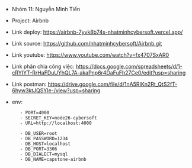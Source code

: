 - Nhóm 11: Nguyễn Minh Tiến 
- Project: Airbnb
- Link deploy: https://airbnb-7yvk8b74s-nhatminhcybersoft.vercel.app/
- Link source: https://github.com/nhatminhcybersoft/Airbnb.git
- Link youtube: https://www.youtube.com/watch?v=fx4707SxAR0
- Link phân chia công việc: https://docs.google.com/spreadsheets/d/1-cRYIYT-RrHaFDuUYhQL7A-akaPnp6r4DaFuFh27Ce0/edit?usp=sharing
- Link postman: https://drive.google.com/file/d/1nA5RIKn2Rt_QtS2fT-6hyw3ktJQSYIe-/view?usp=sharing
- env:  

         - PORT=4000
         - SECRET_KEY=node26-cybersoft
         - URL=http://localhost:4000
        
         - DB_USER=root
         - DB_PASSWORD=1234
         - DB_HOST=localhost
         - DB_PORT=3306
         - DB_DIALECT=mysql
         - DB_NAME=capstone-airbnb
         
  
